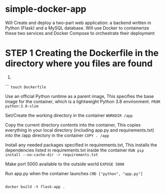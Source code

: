 # simple-docker-app
Will Create and deploy a two-part web application: a backend written in Python (Flask) and a MySQL database. Will use Docker to containerize these two services and Docker Compose to orchestrate their deployment

# STEP 1 Creating the Dockerfile in the directory where you files are found

1)
  ``` `touch Dockerfile`

Use an official Python runtime as a parent image, This specifies the base image for the container, which is a lightweight Python 3.8 environment.
```FROM python:3.8-slim```

Set/Create the working directory in the container
`WORKDIR /app`

Copy the current directory contents into the container, This copies everything in your local directory (including app.py and requirements.txt) into the /app directory in the container
`COPY . /app`

Install any needed packages specified in requirements.txt, This installs the dependencies listed in requirements.txt inside the container
`RUN pip install --no-cache-dir -r requirements.txt`

Make port 5000 available to the outside world
`EXPOSE 5000`

Run app.py when the container launches
`CMD ["python", "app.py"]`
```
```
`docker build -t flask-app .
`
